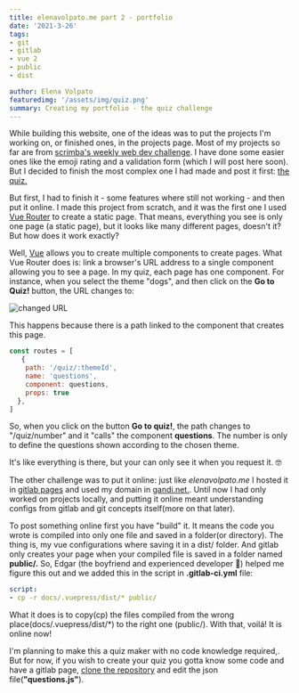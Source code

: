 ```yaml
---
title: elenavolpato.me part 2 - portfolio
date: '2021-3-26'
tags: 
- git
- gitlab
- vue 2
- public
- dist

author: Elena Volpato
featuredimg: '/assets/img/quiz.png'
summary: Creating my portfolio - the quiz challenge
---
```

While building this website, one of the ideas was to put the projects I'm working on, or finished ones, in the projects page. Most of my projects so far are from [scrimba's weekly web dev challenge](https://scrimba.com/learn/weeklychallenge). I have done some easier ones like the emoji rating and a validation form (which I will post here soon). But I decided to finish the most complex one I had made and post it first: [the quiz.](https://quiz.elenavolpato.me/#/)

But first, I had to finish it - some features where still not working - and then put it online. I made this project from scratch, and it was the first one I used [Vue Router](https://router.vuejs.org) to create a static page. That means, everything you see is only one page (a static page), but it looks like many different pages, doesn't it? But how does it work exactly? 

Well, [Vue](https://vuejs.org) allows you to create multiple components to create pages. What Vue Router does is: link a browser's URL address to a single component allowing you to see a page. In my quiz, each page has one component. For instance, when you select the theme "dogs", and then click on the **Go to Quiz!** button, the URL changes to:

![changed URL](/assets/img/urlchange.png)

This happens because there is a path linked to the component that creates this page.

``` javascript
const routes = [
   {
    path: '/quiz/:themeId',
    name: 'questions',
    component: questions,
    props: true
  },
]
```
So, when you click on the button **Go to quiz!**, the path changes to "/quiz/number" and it "calls" the component **questions**. The number is only to define the questions shown according to the chosen theme.

It's like everything is there, but your can only see it when you request it. 🤓

The other challenge was to put it online: just like _elenavolpato.me_ I hosted it in [gitlab pages](https://docs.gitlab.com/ee/user/project/pages/) and used my domain in [gandi.net.](https://www.gandi.net/en-US). Until now I had only worked on projects locally, and putting it online meant understanding configs from gitlab and git concepts itself(more on that later). 

To post something online first you have "build" it. It means the code you wrote is compiled into only one file and saved in a folder(or directory). The thing is, my vue configurations where saving it in a dist/ folder. And gitlab only creates your page when your compiled file is saved in a folder named **public/.** So, Edgar (the boyfriend and experienced developer 💜) helped me figure this out and we added this in the script in **.gitlab-ci.yml** file:

```yaml
script:
- cp -r docs/.vuepress/dist/* public/
```

What it does is to copy(cp) the files compiled from the wrong place(docs/.vuepress/dist/*) to the right one (public/). With that, voilá! It is online now!

I'm planning to make this a quiz maker with no code knowledge required,. But for now, if you wish to create your quiz you gotta know some code and have a gitlab page, [clone the repository](https://gitlab.com/elena_volpato/quiz) and edit the json file(**"questions.js"**).










